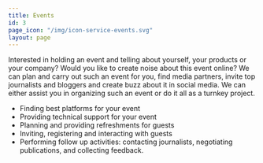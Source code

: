 ```yaml
---
title: Events
id: 3
page_icon: "/img/icon-service-events.svg"
layout: page
---
```


Interested in holding an event and telling about yourself, your products or your company? Would you like to create noise about this event online? We can plan and carry out such an event for you, find media partners, invite top journalists and bloggers and create buzz about it in social media.
We can either assist you in organizing such an event or do it all as a turnkey project.

* Finding best platforms for your event
* Providing technical support for your event
* Planning and providing refreshments for guests
* Inviting, registering and interacting with guests
* Performing follow up activities: contacting journalists, negotiating publications, and collecting feedback.
